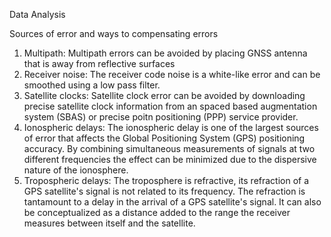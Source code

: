 Data Analysis

Sources of error and ways to compensating errors

1. Multipath: Multipath errors can be avoided by placing GNSS antenna that is away from reflective surfaces
2. Receiver noise: The receiver code noise is a white-like error and can be smoothed using a low pass filter. 
3. Satellite clocks: Satellite clock error can be avoided by downloading precise satellite clock information from an spaced based augmentation system (SBAS) or precise poitn positioning (PPP) service provider.
4. Ionospheric delays: The ionospheric delay is one of the largest sources of error that affects the Global Positioning System (GPS) positioning accuracy. By combining simultaneous measurements of signals at two different frequencies the effect can be minimized due to the dispersive nature of the ionosphere.
5. Tropospheric delays: The troposphere is refractive, its refraction of a GPS satellite's signal is not related to its frequency. The refraction is tantamount to a delay in the arrival of a GPS satellite's signal. It can also be conceptualized as a distance added to the range the receiver measures between itself and the satellite.

